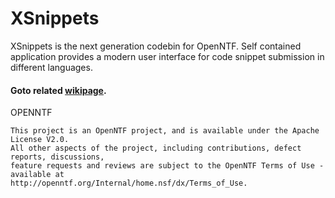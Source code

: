 XSnippets
=========

XSnippets is the next generation codebin for OpenNTF. Self contained application provides a modern user interface for code snippet submission in different languages.


#### Goto related [wikipage](https://github.com/OpenNTF/XSnippets/wiki/XSnippets-1.3.0).



OPENNTF

    This project is an OpenNTF project, and is available under the Apache License V2.0.  
    All other aspects of the project, including contributions, defect reports, discussions, 
    feature requests and reviews are subject to the OpenNTF Terms of Use - available at 
    http://openntf.org/Internal/home.nsf/dx/Terms_of_Use.
